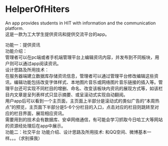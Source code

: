 # HelperOfHiters   
An app provides students in HIT with information and the communication platform.   
这是一款为工大学生提供资讯和提供交流平台的app。   
   
功能一：提供资讯   
    功能介绍：   
        管理者可以在pc端或者手机端管理平台上编辑资讯内容，并发布到不同板块，用户则可以通过app阅读资讯。   
    设计思路及所用技术：   
        在服务器端建立数据库存储资讯信息，管理者可以通过管理平台修改编辑这些资讯，编辑功能包括改变字体样式、本地图片音乐或网络图片音乐链接的插入等。管理平台还可实现不同栏目的增删、命名、改变该板块内资讯的展现方式等，如该栏目内文章是呈列表样式只显示摘要、或呈滚动式实现自动翻阅。   
        用户app后可以看到一个主页面，主页面上半部分是滚动式的类似广告的“本周热点”的预览，主页面下半部分是5-6个分栏目的入口，点击对应的栏目则跳转至对应的栏目界面，展现相应资讯。   
        需要用到的技术会有数据库、安卓网络通信，有可能会学习抓取今日哈工大等网站的资源经处理后在app中展示。   
功能二：社交平台
    功能介绍、设计思路及所用技术:
        和QQ空间、微博基本一样。。。（求别揍我）
